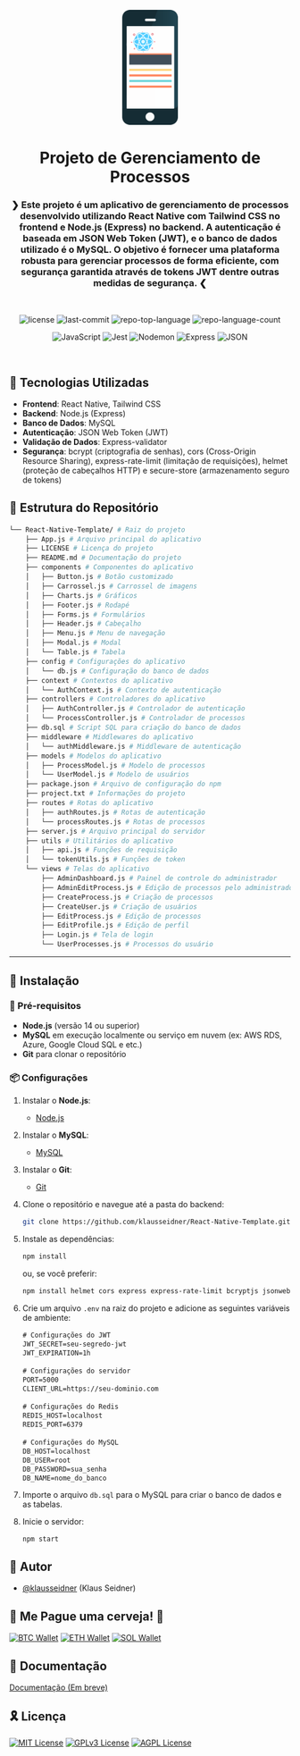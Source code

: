 <p align="center">
  <img src="https://github.com/klausseidner/React-Native-Template/blob/main/logo.png" width="20%" alt="REACT-NATIVE-TEMPLATE-logo">
</p>
<p align="center">
    <h1 align="center">
        Projeto de Gerenciamento de Processos
    </h1>
</p>
<p align="center">
    <h3 align="center">
        ❯ Este projeto é um aplicativo de gerenciamento de processos desenvolvido utilizando <strong>React Native</strong> com <strong>Tailwind CSS</strong> no frontend e <strong>Node.js</strong> (Express) no backend. A autenticação é baseada em <strong>JSON Web Token</strong> (JWT), e o banco de dados utilizado é o <strong>MySQL</strong>. O objetivo é fornecer uma plataforma robusta para gerenciar processos de forma eficiente, com segurança garantida através de tokens JWT dentre outras medidas de segurança. ❮
    </h3>
</p>
<br>
<p align="center">
	<img src="https://img.shields.io/github/license/klausseidner/React-Native-Template?style=flat&logo=opensourceinitiative&logoColor=white&color=0080ff" alt="license">
	<img src="https://img.shields.io/github/last-commit/klausseidner/React-Native-Template?style=flat&logo=git&logoColor=white&color=0080ff" alt="last-commit">
	<img src="https://img.shields.io/github/languages/top/klausseidner/React-Native-Template?style=flat&color=0080ff" alt="repo-top-language">
	<img src="https://img.shields.io/github/languages/count/klausseidner/React-Native-Template?style=flat&color=0080ff" alt="repo-language-count">
</p>
<p align="center">
	<img src="https://img.shields.io/badge/JavaScript-F7DF1E.svg?style=flat&logo=JavaScript&logoColor=black" alt="JavaScript">
	<img src="https://img.shields.io/badge/Jest-C21325.svg?style=flat&logo=Jest&logoColor=white" alt="Jest">
	<img src="https://img.shields.io/badge/Nodemon-76D04B.svg?style=flat&logo=Nodemon&logoColor=white" alt="Nodemon">
	<img src="https://img.shields.io/badge/Express-000000.svg?style=flat&logo=Express&logoColor=white" alt="Express">
	<img src="https://img.shields.io/badge/JSON-000000.svg?style=flat&logo=JSON&logoColor=white" alt="JSON">
</p>

<br>

## 🧩 Tecnologias Utilizadas

- **Frontend**: React Native, Tailwind CSS
- **Backend**: Node.js (Express)
- **Banco de Dados**: MySQL
- **Autenticação**: JSON Web Token (JWT)
- **Validação de Dados**: Express-validator
- **Segurança**: bcrypt (criptografia de senhas), cors (Cross-Origin Resource Sharing), express-rate-limit (limitação de requisições), helmet (proteção de cabeçalhos HTTP) e secure-store (armazenamento seguro de tokens)

## 📂 Estrutura do Repositório

```sh
└── React-Native-Template/ # Raiz do projeto
    ├── App.js # Arquivo principal do aplicativo
    ├── LICENSE # Licença do projeto
    ├── README.md # Documentação do projeto
    ├── components # Componentes do aplicativo
    │   ├── Button.js # Botão customizado
    │   ├── Carrossel.js # Carrossel de imagens
    │   ├── Charts.js # Gráficos
    │   ├── Footer.js # Rodapé
    │   ├── Forms.js # Formulários
    │   ├── Header.js # Cabeçalho
    │   ├── Menu.js # Menu de navegação
    │   ├── Modal.js # Modal
    │   └── Table.js # Tabela
    ├── config # Configurações do aplicativo
    │   └── db.js # Configuração do banco de dados
    ├── context # Contextos do aplicativo
    │   └── AuthContext.js # Contexto de autenticação
    ├── controllers # Controladores do aplicativo
    │   ├── AuthController.js # Controlador de autenticação
    │   └── ProcessController.js # Controlador de processos
    ├── db.sql # Script SQL para criação do banco de dados
    ├── middleware # Middlewares do aplicativo
    │   └── authMiddleware.js # Middleware de autenticação
    ├── models # Modelos do aplicativo
    │   ├── ProcessModel.js # Modelo de processos
    │   └── UserModel.js # Modelo de usuários
    ├── package.json # Arquivo de configuração do npm
    ├── project.txt # Informações do projeto
    ├── routes # Rotas do aplicativo
    │   ├── authRoutes.js # Rotas de autenticação
    │   └── processRoutes.js # Rotas de processos
    ├── server.js # Arquivo principal do servidor
    ├── utils # Utilitários do aplicativo
    │   ├── api.js # Funções de requisição
    │   └── tokenUtils.js # Funções de token
    └── views # Telas do aplicativo
        ├── AdminDashboard.js # Painel de controle do administrador
        ├── AdminEditProcess.js # Edição de processos pelo administrador
        ├── CreateProcess.js # Criação de processos
        ├── CreateUser.js # Criação de usuários
        ├── EditProcess.js # Edição de processos
        ├── EditProfile.js # Edição de perfil
        ├── Login.js # Tela de login
        └── UserProcesses.js # Processos do usuário
```

---

## 🚀 Instalação

### 🔖 Pré-requisitos
- **Node.js** (versão 14 ou superior)
- **MySQL** em execução localmente ou serviço em nuvem (ex: AWS RDS, Azure, Google Cloud SQL e etc.)
- **Git** para clonar o repositório

### 📦 Configurações
1. Instalar o **Node.js**:
   - [Node.js](https://nodejs.org/)

2. Instalar o **MySQL**:
    - [MySQL](https://www.mysql.com/)
    
3. Instalar o **Git**:
    - [Git](https://git-scm.com/)

4. Clone o repositório e navegue até a pasta do backend:
   ```bash
   git clone https://github.com/klausseidner/React-Native-Template.git

5. Instale as dependências:
    ```bash
    npm install
    ```
    ou, se você preferir:
    ```bash
    npm install helmet cors express express-rate-limit bcryptjs jsonwebtoken mysql2 express-validator dotenv secure-store redis winston redis swagger-ui-express swagger-jsdoc react-native-vector-icons

6. Crie um arquivo `.env` na raiz do projeto e adicione as seguintes variáveis de ambiente:
    ```env
    # Configurações do JWT
    JWT_SECRET=seu-segredo-jwt
    JWT_EXPIRATION=1h

    # Configurações do servidor
    PORT=5000
    CLIENT_URL=https://seu-dominio.com
    
    # Configurações do Redis
    REDIS_HOST=localhost
    REDIS_PORT=6379

    # Configurações do MySQL
    DB_HOST=localhost
    DB_USER=root
    DB_PASSWORD=sua_senha
    DB_NAME=nome_do_banco

7. Importe o arquivo `db.sql` para o MySQL para criar o banco de dados e as tabelas.

8. Inicie o servidor:
    ```bash
    npm start

## 🤝 Autor

- [@klausseidner](https://www.github.com/klausseidner) (Klaus Seidner)

## 🍺 Me Pague uma cerveja! 🍺

[![BTC Wallet](http://img.shields.io/badge/Bitcoin-000000?style=flat&logo=bitcoin&logoColor=white)](https://www.blockchain.com/btc/address/bc1qtfh4asd7jhyxxpnk0254c2tr6zy4p3aagr9lnc)
[![ETH Wallet](http://img.shields.io/badge/Ethereum-000000?style=flat&logo=ethereum&logoColor=white)](https://www.blockchain.com/eth/address/0x4bdebD8AA648a88f06Acc7944Ab852676eF059d1)
[![SOL Wallet](http://img.shields.io/badge/Solana-000000?style=flat&logo=solana&logoColor=white)](https://solscan.io/account/2NWJyYUx4YgdAWkr4pbjbqQvtSGCFH44mqJ1gHnfxu3L)

## 📌 Documentação

[Documentação (Em breve)](#)

## 🎗 Licença

[![MIT License](https://img.shields.io/badge/License-MIT-green.svg)](https://choosealicense.com/licenses/mit/)
[![GPLv3 License](https://img.shields.io/badge/License-GPL%20v3-yellow.svg)](https://opensource.org/licenses/)
[![AGPL License](https://img.shields.io/badge/license-AGPL-blue.svg)](http://www.gnu.org/licenses/agpl-3.0)

